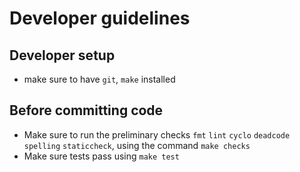 # Developer guidelines

## Developer setup

- make sure to have `git`, `make` installed

## Before committing code

- Make sure to run the preliminary checks `fmt` `lint` `cyclo` `deadcode` `spelling` `staticcheck`, using the command `make checks`
- Make sure tests pass using `make test`

